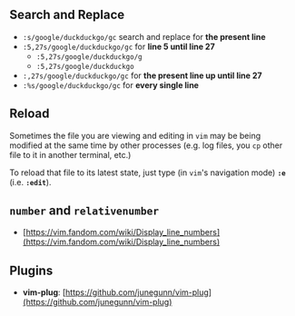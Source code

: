 ## Search and Replace
- <code>:s/google/duckduckgo/gc</code> search and replace for <b>the present line</b>
- <code>:5,27s/google/duckduckgo/gc</code> for <b>line 5 until line 27</b>
  - <code>:5,27s/google/duckduckgo/g</code>
  - <code>:5,27s/google/duckduckgo</code>
- <code>:,27s/google/duckduckgo/gc</code> for <b>the present line up until line 27</b>
- <code>:%s/google/duckduckgo/gc</code> for <b>every single line</b>


## Reload
Sometimes the file you are viewing and editing in <code>vim</code> may be being modified at the same time by other processes (e.g.  log files, you <code>cp</code> other file to it in another terminal, etc.)

To reload that file to its latest state, just type (in <code>vim</code>'s navigation mode) <code><b>:e</b></code> (i.e. <code><b>:edit</b></code>).


## `number` and `relativenumber`
- [https://vim.fandom.com/wiki/Display_line_numbers](https://vim.fandom.com/wiki/Display_line_numbers)


## Plugins
- **vim-plug**: [https://github.com/junegunn/vim-plug](https://github.com/junegunn/vim-plug)

